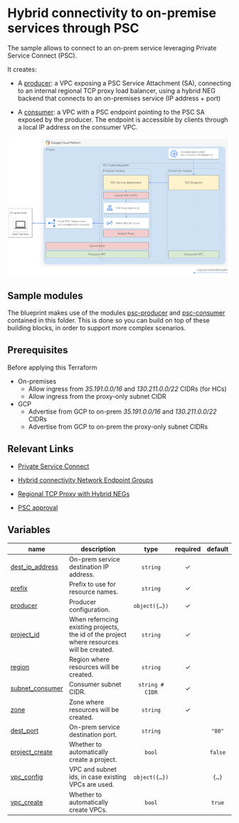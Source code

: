 # Hybrid connectivity to on-premise services through PSC

The sample allows to connect to an on-prem service leveraging Private Service Connect (PSC).

It creates:

* A [producer](./psc-producer/README.md): a VPC exposing a PSC Service Attachment (SA), connecting to an internal regional TCP proxy load balancer, using a hybrid NEG backend that connects to an on-premises service (IP address + port)

* A [consumer](./psc-consumer/README.md): a VPC with a PSC endpoint pointing to the PSC SA exposed by the producer. The endpoint is accessible by clients through a local IP address on the consumer VPC.

![High-level diagram](diagram.png "High-level diagram")

## Sample modules

The blueprint makes use of the modules [psc-producer](psc-producer) and [psc-consumer](psc-consumer) contained in this folder. This is done so you can build on top of these building blocks, in order to support more complex scenarios.

## Prerequisites

Before applying this Terraform

- On-premises
	- Allow ingress from *35.191.0.0/16* and *130.211.0.0/22* CIDRs (for HCs)
	- Allow ingress from the proxy-only subnet CIDR
- GCP
	- Advertise from GCP to on-prem *35.191.0.0/16* and *130.211.0.0/22* CIDRs
	- Advertise from GCP to on-prem the proxy-only subnet CIDRs

## Relevant Links

* [Private Service Connect](https://cloud.google.com/vpc/docs/private-service-connect)

* [Hybrid connectivity Network Endpoint Groups](https://cloud.google.com/load-balancing/docs/negs/hybrid-neg-concepts)

* [Regional TCP Proxy with Hybrid NEGs](https://cloud.google.com/load-balancing/docs/tcp/set-up-int-tcp-proxy-hybrid)

* [PSC approval](https://cloud.google.com/vpc/docs/configure-private-service-connect-producer#publish-service-explicit)
<!-- BEGIN TFDOC -->

## Variables

| name | description | type | required | default |
|---|---|:---:|:---:|:---:|
| [dest_ip_address](variables.tf#L37) | On-prem service destination IP address. | <code>string</code> | ✓ |  |
| [prefix](variables.tf#L17) | Prefix to use for resource names. | <code>string</code> | ✓ |  |
| [producer](variables.tf#L88) | Producer configuration. | <code title="object&#40;&#123;&#10;  subnet_main     &#61; string      &#35; CIDR&#10;  subnet_proxy    &#61; string      &#35; CIDR&#10;  subnet_psc      &#61; string      &#35; CIDR&#10;  accepted_limits &#61; map&#40;number&#41; &#35; Accepted project ids &#61;&#62; PSC endpoint limit&#10;&#125;&#41;">object&#40;&#123;&#8230;&#125;&#41;</code> | ✓ |  |
| [project_id](variables.tf#L22) | When referncing existing projects, the id of the project where resources will be created. | <code>string</code> | ✓ |  |
| [region](variables.tf#L27) | Region where resources will be created. | <code>string</code> | ✓ |  |
| [subnet_consumer](variables.tf#L98) | Consumer subnet CIDR. | <code>string &#35; CIDR</code> | ✓ |  |
| [zone](variables.tf#L32) | Zone where resources will be created. | <code>string</code> | ✓ |  |
| [dest_port](variables.tf#L42) | On-prem service destination port. | <code>string</code> |  | <code>&#34;80&#34;</code> |
| [project_create](variables.tf#L48) | Whether to automatically create a project. | <code>bool</code> |  | <code>false</code> |
| [vpc_config](variables.tf#L60) | VPC and subnet ids, in case existing VPCs are used. | <code title="object&#40;&#123;&#10;  producer &#61; object&#40;&#123;&#10;    id              &#61; string&#10;    subnet_main_id  &#61; string&#10;    subnet_proxy_id &#61; string&#10;    subnet_psc_id   &#61; string&#10;  &#125;&#41;&#10;  consumer &#61; object&#40;&#123;&#10;    id             &#61; string&#10;    subnet_main_id &#61; string&#10;  &#125;&#41;&#10;&#125;&#41;">object&#40;&#123;&#8230;&#125;&#41;</code> |  | <code title="&#123;&#10;  producer &#61; &#123;&#10;    id              &#61; &#34;xxx&#34;&#10;    subnet_main_id  &#61; &#34;xxx&#34;&#10;    subnet_proxy_id &#61; &#34;xxx&#34;&#10;    subnet_psc_id   &#61; &#34;xxx&#34;&#10;  &#125;&#10;  consumer &#61; &#123;&#10;    id             &#61; &#34;xxx&#34;&#10;    subnet_main_id &#61; &#34;xxx&#34;&#10;  &#125;&#10;&#125;">&#123;&#8230;&#125;</code> |
| [vpc_create](variables.tf#L54) | Whether to automatically create VPCs. | <code>bool</code> |  | <code>true</code> |

<!-- END TFDOC -->

